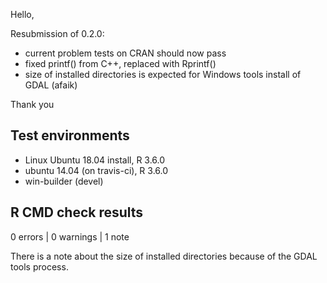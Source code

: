 
Hello, 

Resubmission of 0.2.0: 

* current problem tests on CRAN should now pass
* fixed printf() from C++, replaced with Rprintf()
* size of installed directories is expected for Windows tools install of GDAL (afaik)

Thank you


## Test environments

* Linux Ubuntu 18.04 install, R 3.6.0
* ubuntu 14.04 (on travis-ci), R 3.6.0
* win-builder (devel)

## R CMD check results

0 errors | 0 warnings | 1 note

There is a note about the size of installed directories because of the GDAL 
 tools process. 

      
